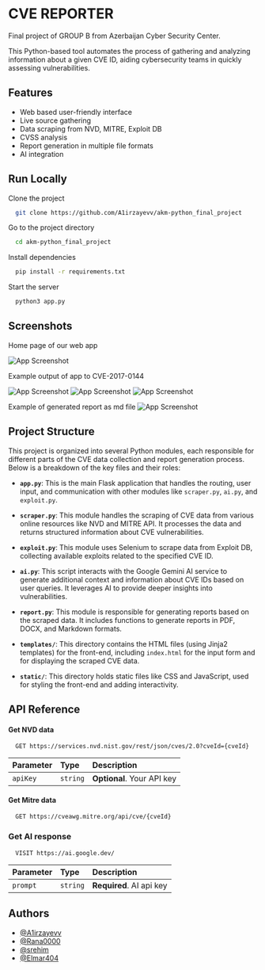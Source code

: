 
# **CVE REPORTER**

Final project of GROUP B from Azerbaijan Cyber Security Center.

This Python-based tool automates the process of gathering and analyzing information about a given CVE ID, aiding cybersecurity teams in quickly assessing vulnerabilities.


## **Features**

- Web based user-friendly interface
- Live source gathering
- Data scraping from NVD, MITRE, Exploit DB
- CVSS analysis
- Report generation in multiple file formats
- AI integration


## **Run Locally**

Clone the project

```bash
  git clone https://github.com/A1irzayevv/akm-python_final_project
```

Go to the project directory

```bash
  cd akm-python_final_project
```

Install dependencies

```bash
  pip install -r requirements.txt
```

Start the server

```bash
  python3 app.py
```


## **Screenshots**
Home page of our web app

![App Screenshot](./images/1.png)

Example output of app to CVE-2017-0144


![App Screenshot](./images/2.png)
![App Screenshot](./images/3.png)
![App Screenshot](./images/4.png)

Example of generated report as md file
![App Screenshot](./images/5.png)
## **Project Structure**

This project is organized into several Python modules, each responsible for different parts of the CVE data collection and report generation process. Below is a breakdown of the key files and their roles:

- **`app.py`**: This is the main Flask application that handles the routing, user input, and communication with other modules like `scraper.py`, `ai.py`, and `exploit.py`.

- **`scraper.py`**: This module handles the scraping of CVE data from various online resources like NVD and MITRE API. It processes the data and returns structured information about CVE vulnerabilities.

- **`exploit.py`**: This module uses Selenium to scrape data from Exploit DB, collecting available exploits related to the specified CVE ID.

- **`ai.py`**: This script interacts with the Google Gemini AI service to generate additional context and information about CVE IDs based on user queries. It leverages AI to provide deeper insights into vulnerabilities.

- **`report.py`**: This module is responsible for generating reports based on the scraped data. It includes functions to generate reports in PDF, DOCX, and Markdown formats.

- **`templates/`**: This directory contains the HTML files (using Jinja2 templates) for the front-end, including `index.html` for the input form and for displaying the scraped CVE data.

- **`static/`**: This directory holds static files like CSS and JavaScript, used for styling the front-end and adding interactivity.


## API Reference

#### Get NVD data

```https
  GET https://services.nvd.nist.gov/rest/json/cves/2.0?cveId={cveId}
```

| Parameter | Type     | Description                |
| :-------- | :------- | :------------------------- |
| `apiKey` | `string` | **Optional**. Your API key |

#### Get Mitre data

```http
  GET https://cveawg.mitre.org/api/cve/{cveId}
```

### Get AI response
```http
  VISIT https://ai.google.dev/
```

| Parameter | Type     | Description                       |
| :-------- | :------- | :-------------------------------- |
| `prompt`      | `string` | **Required**. AI api key |


## Authors

- [@A1irzayevv](https://www.github.com/A1irzayevv)
- [@Rana0000](https://www.github.com/Rana0000)
- [@srehim](https://www.github.com/srehim)
- [@Elmar404](https://www.github.com/Elmar404)

